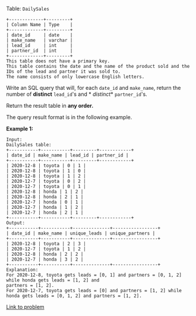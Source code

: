 Table: `DailySales`

```
+-------------+---------+
| Column Name | Type    |
+-------------+---------+
| date_id     | date    |
| make_name   | varchar |
| lead_id     | int     |
| partner_id  | int     |
+-------------+---------+
This table does not have a primary key.
This table contains the date and the name of the product sold and the IDs of the lead and partner it was sold to.
The name consists of only lowercase English letters.
```

Write an SQL query that will, for each `date_id` and `make_name`, return the number of **distinct** `lead_id`'s and *
*distinct**
`partner_id`'s.

Return the result table in **any order.**

The query result format is in the following example.

**Example 1:**

```
Input:
DailySales table:
+-----------+-----------+---------+------------+
| date_id | make_name | lead_id | partner_id |
+-----------+-----------+---------+------------+
| 2020-12-8 | toyota | 0 | 1 |
| 2020-12-8 | toyota | 1 | 0 |
| 2020-12-8 | toyota | 1 | 2 |
| 2020-12-7 | toyota | 0 | 2 |
| 2020-12-7 | toyota | 0 | 1 |
| 2020-12-8 | honda | 1 | 2 |
| 2020-12-8 | honda | 2 | 1 |
| 2020-12-7 | honda | 0 | 1 |
| 2020-12-7 | honda | 1 | 2 |
| 2020-12-7 | honda | 2 | 1 |
+-----------+-----------+---------+------------+
Output:
+-----------+-----------+--------------+-----------------+
| date_id | make_name | unique_leads | unique_partners |
+-----------+-----------+--------------+-----------------+
| 2020-12-8 | toyota | 2 | 3 |
| 2020-12-7 | toyota | 1 | 2 |
| 2020-12-8 | honda | 2 | 2 |
| 2020-12-7 | honda | 3 | 2 |
+-----------+-----------+--------------+-----------------+
Explanation:
For 2020-12-8, toyota gets leads = [0, 1] and partners = [0, 1, 2] while honda gets leads = [1, 2] and
partners = [1, 2].
For 2020-12-7, toyota gets leads = [0] and partners = [1, 2] while honda gets leads = [0, 1, 2] and partners = [1, 2].
```

[Link to problem](https://leetcode.com/problems/daily-leads-and-partners/)
